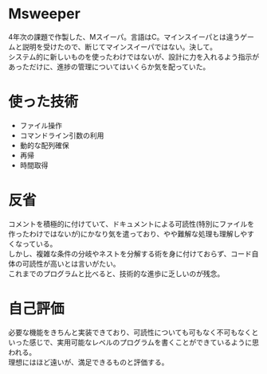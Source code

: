 # Msweeper
4年次の課題で作製した、Mスイーパ。言語はC。マインスイーパとは違うゲームと説明を受けたので、断じてマインスイーパではない。決して。  
システム的に新しいものを使ったわけではないが、設計に力を入れるよう指示があっただけに、進捗の管理についてはいくらか気を配っていた。

# 使った技術

- ファイル操作
- コマンドライン引数の利用
- 動的な配列確保
- 再帰
- 時間取得


# 反省
コメントを積極的に付けていて、ドキュメントによる可読性(特別にファイルを作ったわけではないが)にかなり気を遣っており、やや難解な処理も理解しやすくなっている。  
しかし、複雑な条件の分岐やネストを分解する術を身に付けておらず、コード自体の可読性が高いとは言いがたい。  
これまでのプログラムと比べると、技術的な進歩に乏しいのが残念。

# 自己評価
必要な機能をきちんと実装できており、可読性についても可もなく不可もなくといった感じで、実用可能なレベルのプログラムを書くことができているように思われる。  
理想にはほど遠いが、満足できるものと評価する。
